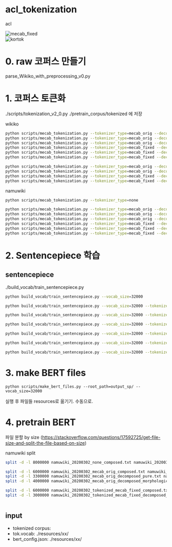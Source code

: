 # acl_tokenization
acl

![mecab_fixed](https://github.com/taeheejeon22/konlpy-mecab-fixed)
<br>
![kortok](https://github.com/kakaobrain/kortok)


# 0. raw 코퍼스 만들기
parse_Wikiko_with_preprocessing_v0.py


# 1. 코퍼스 토큰화
./scripts/tokenization_v2_0.py
./pretrain_corpus/tokenized 에 저장

wikiko
```bash
python scripts/mecab_tokenization.py --tokenizer_type=mecab_orig --decomposition_type=composed
python scripts/mecab_tokenization.py --tokenizer_type=mecab_orig --decomposition_type=decomposed_pure
python scripts/mecab_tokenization.py --tokenizer_type=mecab_orig --decomposition_type=decomposed_morphological
python scripts/mecab_tokenization.py --tokenizer_type=mecab_fixed --decomposition_type=composed
python scripts/mecab_tokenization.py --tokenizer_type=mecab_fixed --decomposition_type=decomposed_pure
python scripts/mecab_tokenization.py --tokenizer_type=mecab_fixed --decomposition_type=decomposed_morphological

python scripts/mecab_tokenization.py --tokenizer_type=mecab_orig --decomposition_type=decomposed_pure --dummy_letter=⊸
python scripts/mecab_tokenization.py --tokenizer_type=mecab_orig --decomposition_type=decomposed_morphological --dummy_letter=⊸
python scripts/mecab_tokenization.py --tokenizer_type=mecab_fixed --decomposition_type=decomposed_pure --dummy_letter=⊸
python scripts/mecab_tokenization.py --tokenizer_type=mecab_fixed --decomposition_type=decomposed_morphological --dummy_letter=⊸

```

namuwiki
```bash
python scripts/mecab_tokenization.py --tokenizer_type=none

python scripts/mecab_tokenization.py --tokenizer_type=mecab_orig --decomposition_type=composed
python scripts/mecab_tokenization.py --tokenizer_type=mecab_orig --decomposition_type=decomposed_pure --n_job=10
python scripts/mecab_tokenization.py --tokenizer_type=mecab_orig --decomposition_type=decomposed_morphological --n_job=10
python scripts/mecab_tokenization.py --tokenizer_type=mecab_fixed --decomposition_type=composed --n_job=4
python scripts/mecab_tokenization.py --tokenizer_type=mecab_fixed --decomposition_type=decomposed_pure --n_job=1
python scripts/mecab_tokenization.py --tokenizer_type=mecab_fixed --decomposition_type=decomposed_morphological --n_job=6
```








# 2. Sentencepiece 학습

[comment]: <> (## mecab 토큰화)

[comment]: <> (./build_vocab/build_mecab_vocab_our.py &#40;자동화 위해 코드 수정 필요&#41;)

[comment]: <> (```bash)

[comment]: <> (python build_vocab/build_mecab_vocab_our.py --vocab_size=64000)

[comment]: <> (```)


## sentencepiece
./build_vocab/train_sentencepiece.py
```bash
python build_vocab/train_sentencepiece.py --vocab_size=32000

python build_vocab/train_sentencepiece.py --vocab_size=32000 --tokenizer_type="mecab_orig" --composition_type="composed"

python build_vocab/train_sentencepiece.py --vocab_size=32000 --tokenizer_type="mecab_orig" --composition_type="decomposed_pure"

python build_vocab/train_sentencepiece.py --vocab_size=32000 --tokenizer_type="mecab_orig" --composition_type="decomposed_morphological"

python build_vocab/train_sentencepiece.py --vocab_size=32000 --tokenizer_type="mecab_fixed" --composition_type="composed"

python build_vocab/train_sentencepiece.py --vocab_size=32000 --tokenizer_type="mecab_fixed" --composition_type="decomposed_pure"

python build_vocab/train_sentencepiece.py --vocab_size=32000 --tokenizer_type="mecab_fixed" --composition_type="decomposed_morphological"

```


# 3. make BERT files 
```buildoutcfg
python scripts/make_bert_files.py --root_path=output_sp/ --vocab_size=32000
```
실행 후 파일들 resources로 옮기기. 수동으로.


# 4. pretrain BERT
파일 분할 by size (https://stackoverflow.com/questions/17592725/get-file-size-and-split-the-file-based-on-size)

namuwiki split
```bash
split -d -l 8000000 namuwiki_20200302_none_composed.txt namuwiki_20200302_none_composed_

split -d -l 6000000 namuwiki_20200302_mecab_orig_composed.txt namuwiki_20200302_mecab_orig_composed_
split -d -l 3300000 namuwiki_20200302_mecab_orig_decomposed_pure.txt namuwiki_20200302_mecab_orig_decomposed_pure_
split -d -l 4000000 namuwiki_20200302_mecab_orig_decomposed_morphological.txt namuwiki_20200302_mecab_orig_decomposed_morphological_

split -d -l 6000000 namuwiki_20200302_tokenized_mecab_fixed_composed.txt namuwiki_20200302_tokenized_mecab_fixed_composed_
split -d -l 3000000 namuwiki_20200302_tokenized_mecab_fixed_decomposed_pure.txt namuwiki_20200302_tokenized_mecab_fixed_decomposed_pure_



```




## input 
- tokenized corpus:
- tok.vocab: ./resources/xx/
- bert_config.json: ./resources/xx/
